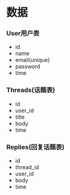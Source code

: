 # 数据
### User用户表
* id
* name
* email(unique)
* password
* time

### Threads(话题表)
* id
* user_id
* title
* body
* time

### Replies(回复话题表)
* id
* thread_id
* user_id
* body
* time


